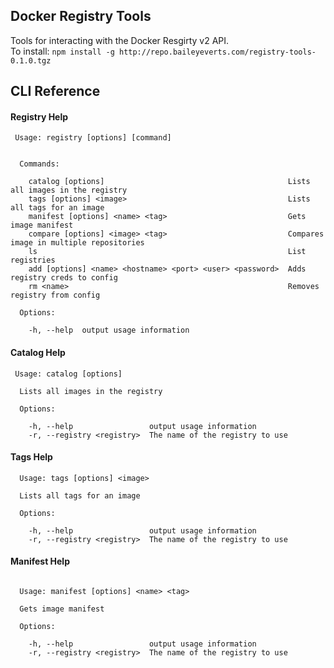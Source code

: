 ## Docker Registry Tools  
Tools for interacting with the Docker Resgirty v2 API.  
To install: `npm install -g http://repo.baileyeverts.com/registry-tools-0.1.0.tgz`  

## CLI Reference  
#### Registry Help  
```
 Usage: registry [options] [command]


  Commands:

    catalog [options]                                         Lists all images in the registry
    tags [options] <image>                                    Lists all tags for an image
    manifest [options] <name> <tag>                           Gets image manifest
    compare [options] <image> <tag>                           Compares image in multiple repositories
    ls                                                        List registries
    add [options] <name> <hostname> <port> <user> <password>  Adds registry creds to config
    rm <name>                                                 Removes registry from config

  Options:

    -h, --help  output usage information
```  

#### Catalog Help  
```
 Usage: catalog [options]

  Lists all images in the registry

  Options:

    -h, --help                 output usage information
    -r, --registry <registry>  The name of the registry to use

```  

#### Tags Help  
```
  Usage: tags [options] <image>

  Lists all tags for an image

  Options:

    -h, --help                 output usage information
    -r, --registry <registry>  The name of the registry to use
```  

#### Manifest Help  
```

  Usage: manifest [options] <name> <tag>

  Gets image manifest

  Options:

    -h, --help                 output usage information
    -r, --registry <registry>  The name of the registry to use

```  
